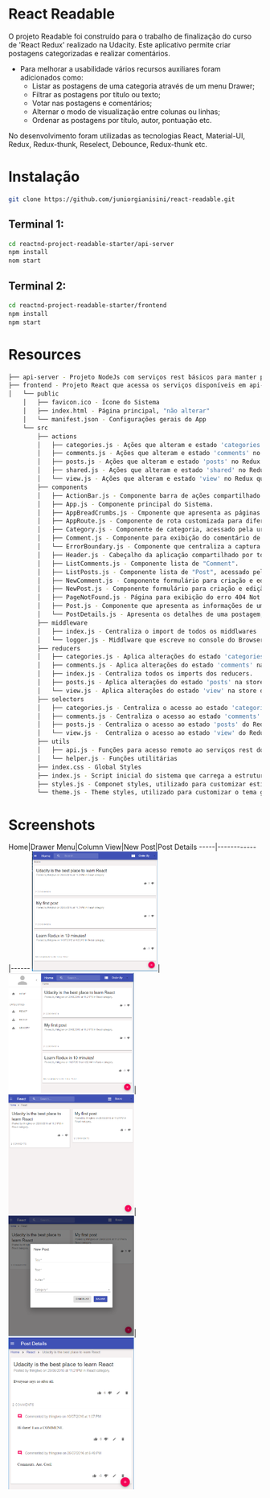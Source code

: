 # React Readable

O projeto Readable foi construído para o trabalho de finalização do curso de 'React Redux' realizado na Udacity. Este aplicativo permite criar postagens categorizadas e realizar comentários. 

* Para melhorar a usabilidade vários recursos auxiliares foram adicionados como:
   * Listar as postagens de uma categoria através de um menu Drawer;
   * Filtrar as postagens por título ou texto;
   * Votar nas postagens e comentários;
   * Alternar o modo de visualização entre colunas ou linhas;
   * Ordenar as postagens por título, autor, pontuação etc.

No desenvolvimento foram utilizadas as tecnologias React, Material-UI, Redux, Redux-thunk, Reselect, Debounce, Redux-thunk etc.

# Instalação

```bash
git clone https://github.com/juniorgianisini/react-readable.git
```

## Terminal 1:
```bash
cd reactnd-project-readable-starter/api-server
npm install
nom start
```

## Terminal 2:
```bash
cd reactnd-project-readable-starter/frontend
npm install
npm start
```

# Resources

```bash
├── api-server - Projeto NodeJs com serviços rest básicos para manter postagens e comentários. Este projeto foi disponibilizado pela Udacity para desenvolvimento do frontend.
├── frontend - Projeto React que acessa os serviços disponíveis em api-server.
│   └── public
    │   ├── favicon.ico - Ícone do Sistema
    │   ├── index.html - Página principal, "não alterar"
    │   └── manifest.json - Configurações gerais do App
    └── src
        ├── actions
        │   ├── categories.js - Ações que alteram e estado 'categories' no Redux.
        │   ├── comments.js - Ações que alteram e estado 'comments' no Redux.
        │   ├── posts.js - Ações que alteram e estado 'posts' no Redux.
        │   ├── shared.js - Ações que alteram e estado 'shared' no Redux.
        │   └── view.js - Ações que alteram e estado 'view' no Redux que guarda estados gerais da aplicação.
        ├── components
        │   ├── ActionBar.js - Componente barra de ações compartilhado nas postagens e comentários.
        │   ├── App.js - Componente principal do Sistema.
        │   ├── AppBreadCrumbs.js - Cmponente que apresenta as páginas acessadas com links de navegação.
        │   ├── AppRoute.js - Componente de rota customizada para diferentes cabeçalhos.
        │   ├── Category.js - Componente de categoria, acessado pela url '/:category'.
        │   ├── Comment.js - Componente para exibição do comentário de uma postagem.
        │   └── ErrorBoundary.js - Componente que centraliza a captura de erros. Está instável pois alguns erros não são propagados. Código está comentado e será revisado futuramente.
        │   ├── Header.js - Cabeçalho da aplicação compartilhado por todas as telas.
        │   ├── ListComments.js - Componente lista de "Comment".
        │   ├── ListPosts.js - Componente lista de "Post", acessado pela url root "/"
        │   ├── NewComment.js - Componente formulário para criação e edição de comentário.
        │   ├── NewPost.js - Componente formulário para criação e edição de postagens.
        │   ├── PageNotFound.js - Página para exibição do erro 404 Not Found.
        │   ├── Post.js - Componente que apresenta as informações de uma postagem.
        │   └── PostDetails.js - Apresenta os detalhes de uma postagem, wrapper de Post.
        ├── middleware
        │   ├── index.js - Centraliza o import de todos os middlwares
        │   └── logger.js - Middlware que escreve no console do Browser as ações e alterações no estado do Redux.
        ├── reducers
        │   ├── categories.js - Aplica alterações do estado 'categories' na store do Redux.
        │   ├── comments.js - Aplica alterações do estado 'comments' na store do Redux.
        │   ├── index.js - Centraliza todos os imports dos reducers.
        │   ├── posts.js - Aplica alterações do estado 'posts' na store do Redux.
        │   └── view.js - Aplica alterações do estado 'view' na store do Redux.
        ├── selectors
        │   ├── categories.js - Centraliza o acesso ao estado 'categories' do Redux.
        │   ├── comments.js - Centraliza o acesso ao estado 'comments' do Redux.
        │   ├── posts.js - Centraliza o acesso ao estado 'posts' do Redux.
        │   └── view.js -  Centraliza o acesso ao estado 'view' do Redux.
        ├── utils
        │   ├── api.js - Funções para acesso remoto ao serviços rest do aplicativo api-server disponível em "http://localhost:3001"
        │   └── helper.js - Funções utilitárias
        ├── index.css - Global Styles
        ├── index.js - Script inicial do sistema que carrega a estrutura do React/Redux
        ├── styles.js - Componet styles, utilizado para customizar estilos dos componentes do Material-UI
        └── theme.js - Theme styles, utilizado para customizar o tema global do Material-UI. Não foi feita nenhuma customização, mas foi mantido para efeito de documentação e melhorias futuras.
```

# Screenshots

Home|Drawer Menu|Column View|New Post|Post Details
-----|------------|------
<img src="https://raw.githubusercontent.com/juniorgianisini/reactnd-project-readable-starter/master/images/Image1.png" width="250px">|
<img src="https://raw.githubusercontent.com/juniorgianisini/reactnd-project-readable-starter/master/images/Image2.png" width="250px">|
<img src="https://raw.githubusercontent.com/juniorgianisini/reactnd-project-readable-starter/master/images/Image3.png" width="250px">|
<img src="https://raw.githubusercontent.com/juniorgianisini/reactnd-project-readable-starter/master/images/Image4.png" width="250px">|
<img src="https://raw.githubusercontent.com/juniorgianisini/reactnd-project-readable-starter/master/images/Image5.png" width="250px">
